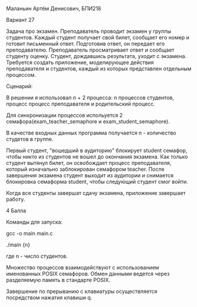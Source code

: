Маланьин Артём Денисович, БПИ218


Вариант 27

Задача про экзамен. Преподаватель проводит экзамен у группы студентов. Каждый студент получает свой билет, сообщает его
номер и готовит письменный ответ. Подготовив ответ, он передает его преподавателю. Преподаватель просматривает ответ и сообщает студенту оценку. Студент, дождавшись результата, уходит с
экзамена. Требуется создать приложение, моделирующее
действия преподавателя и студентов, каждый из которых представлен отдельным процессом.


Сценарий:

В решении я использовал n + 2 процесса: 
n процессов студентов, процесс процесс преподавателя и родительский процесс.

Для синхронизации процессов испольуется 2 семафора(exam_teacher_semaphore и exam_student_semaphore). 

В качестве входных данных программа получается n - количество студетов в группе.

Первый студент, "вошедший в аудиторию" блокирует student семафор, чтобы никто из студентов не вошел до окончания экзамена. Как только студент вытянул билет, он освобождает процесс преподавателя, который изначально заблокирован семафором teacher. После завершения экзамена студент выходит из аудитории и снимается блокировка семаформа student, чтобы следующий студент смог войти.

Когда все студенты завершат сдачу экзамена, приложение завершает работу.


4 Балла

Команды для запуска:

gcc -o main main.c


./main {n}

где n - число студентов.

Множество процессов взаимодействуют с использованием именованных POSIX семафоров. Обмен данными ведется через
разделяемую память в стандарте POSIX.

Завершение по прерыванию с клавиатуры осуществляется посредством нажатия клавиши q.






